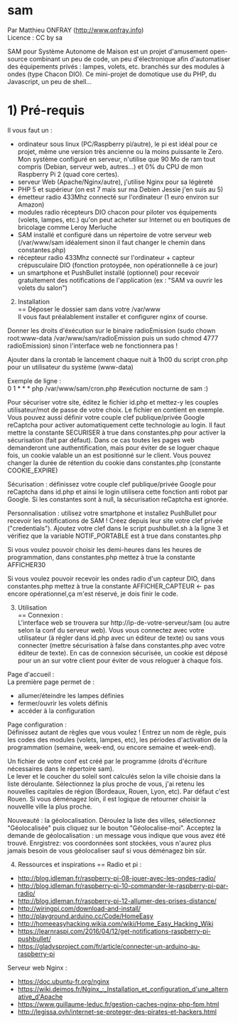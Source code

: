 # sam

Par Matthieu ONFRAY (http://www.onfray.info)  
Licence : CC by sa

SAM pour Système Autonome de Maison est un projet d'amusement open-source combinant un peu de code, un peu d'électronique afin d'automatiser des équipements privés : lampes, volets, etc. branchés sur des modules à ondes (type Chacon DIO). Ce mini-projet de domotique use du PHP, du Javascript, un peu de shell...

# 1) Pré-requis
Il vous faut un :
- ordinateur sous linux (PC/Raspberry pi/autre), le pi est idéal pour ce projet, même une version très ancienne ou la moins puissante le Zero. Mon système configuré en serveur, n'utilise que 90 Mo de ram tout compris (Debian, serveur web, autres...) et 0% du CPU de mon Raspberry Pi 2 (quad core certes).
- serveur Web (Apache/Nginx/autre), j'utilise Nginx pour sa légèreté
- PHP 5 et supérieur (on est 7 mais sur ma Debien Jessie j'en suis au 5)
- émetteur radio 433Mhz connecté sur l'ordinateur (1 euro environ sur Amazon)
- modules radio récepteurs DIO chacon pour piloter vos équipements (volets, lampes, etc.) qu'on peut acheter sur Internet ou en boutiques de bricolage comme Leroy Merluche
- SAM installé et configuré dans un répertoire de votre serveur web (/var/www/sam idéalement sinon il faut changer le chemin dans constantes.php)
- récepteur radio 433Mhz connecté sur l'ordinateur + capteur crépusculaire DIO (fonction protoypée, non opérationnelle à ce jour)
- un smartphone et PushBullet installé (optionnel) pour recevoir gratuitement des notifications de l'application (ex : "SAM va ouvrir les volets du salon") 

2) Installation  
==
Déposer le dossier sam dans votre /var/www  
Il vous faut préalablement installer et configurer nginx of course.

Donner les droits d'éxécution sur le binaire radioEmission (sudo chown root:www-data /var/www/sam/radioEmission puis un sudo chmod 4777 radioEmission) sinon l'interface web ne fonctionnera pas !

Ajouter dans la crontab le lancement chaque nuit à 1h00 du script cron.php pour un utilisateur du système (www-data)

Exemple de ligne :   
0 1 * * * php /var/www/sam/cron.php #exécution nocturne de sam :)

Pour sécuriser votre site, éditez le fichier id.php et mettez-y les couples utilisateur/mot de passe de votre choix. Le fichier en contient en exemple. Vous pouvez aussi définir votre couple clef publique/privée Google reCaptcha pour activer automatiquement cette technologie au login. Il faut mettre la constante SECURISER à true dans constantes.php pour activer la sécurisation (fait par défaut). Dans ce cas toutes les pages web demanderont une authentification, mais pour éviter de se loguer chaque fois, un cookie valable un an est positionné sur le client. Vous pouvez changer la durée de rétention du cookie dans constantes.php (constante COOKIE_EXPIRE)

Sécurisation : définissez votre couple clef publique/privée Google pour reCaptcha dans id.php et ainsi le login utilisera cette fonction anti robot par Google. Si les constantes sont à null, la sécurisation reCaptcha est ignorée.

Personnalisation : utilisez votre smartphone et installez PushBullet pour recevoir les notifications de SAM ! Créez depuis leur site votre clef privée ("credentials"). Ajoutez votre clef dans le script pushbullet.sh à la ligne 3 et vérifiez que la variable NOTIF_PORTABLE est à true dans constantes.php

Si vous voulez pouvoir choisir les demi-heures dans les heures de programmation, dans constantes.php mettez à true la constante AFFICHER30

Si vous voulez pouvoir recevoir les ondes radio d'un capteur DIO, dans constantes.php mettez à true la constante AFFICHER_CAPTEUR <- pas encore opérationnel,ça m'est réservé, je dois finir le code.


3) Utilisation  
==
Connexion :   
L'interface web se trouvera sur http://ip-de-votre-serveur/sam (ou autre selon la conf du serveur web).
Vous vous connectez avec votre utilisateur (à régler dans id.php avec un éditeur de texte) ou sans vous connecter (mettre sécurisation à false dans constantes.php avec votre éditeur de texte). En cas de connexion sécurisée, un cookie est déposé pour un an sur votre client pour éviter de vous reloguer à chaque fois.

Page d'accueil :  
La première page permet de :
- allumer/éteindre les lampes définies 
- fermer/ouvrir les volets définis
- accéder à la configuration

Page configuration :  
Définissez autant de règles que vous voulez ! Entrez un nom de règle, puis les codes des modules (volets, lampes, etc), les périodes d'activation de la programmation (semaine, week-end, ou encore semaine et week-end). 

Un fichier de votre conf est créé par le programme (droits d'écriture nécessaires dans le répertoire sam).  
Le lever et le coucher du soleil sont calculés selon la ville choisie dans la liste déroulante. Sélectionnez la plus proche de vous, j'ai retenu les nouvelles capitales de région (Bordeaux, Rouen, Lyon, etc). Par défaut c'est Rouen.
Si vous déménagez loin, il est logique de retourner choisir la nouvellle ville la plus proche.

Nouveauté : la géolocalisation. Déroulez la liste des villes, sélectionnez "Géolocalisée" puis cliquez sur le bouton "Géolocalise-moi". Acceptez la demande de géolocalisation : un message vous indique que vous avez été trouvé. Enrgistrez: vos coordonnées sont stockées, vous n'aurez plus jamais besoin de vous géolocaliser sauf si vous déménagez bin sûr.


4) Ressources et inspirations
==
Radio et pi :
* http://blog.idleman.fr/raspberry-pi-08-jouer-avec-les-ondes-radio/
* http://blog.idleman.fr/raspberry-pi-10-commander-le-raspberry-pi-par-radio/
* http://blog.idleman.fr/raspberry-pi-12-allumer-des-prises-distance/
* http://wiringpi.com/download-and-install/
* http://playground.arduino.cc/Code/HomeEasy
* http://homeeasyhacking.wikia.com/wiki/Home_Easy_Hacking_Wiki
* https://learnraspi.com/2016/04/12/get-notifications-raspberry-pi-pushbullet/
* https://gladysproject.com/fr/article/connecter-un-arduino-au-raspberry-pi

Serveur web Nginx :
* https://doc.ubuntu-fr.org/nginx
* https://wiki.deimos.fr/Nginx_:_Installation_et_configuration_d'une_alternative_d'Apache
* https://www.guillaume-leduc.fr/gestion-caches-nginx-php-fpm.html
* http://legissa.ovh/internet-se-proteger-des-pirates-et-hackers.html

